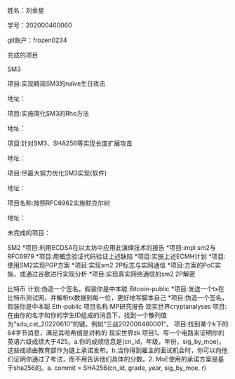 姓名：刘金星

学号：202000460060

git账户：frozen0234

完成的项目

SM3

项目:实现精简SM3的naïve生日攻击

地址：

项目:实施简化SM3的Rho方法

地址：

项目:针对SM3、SHA256等实现长度扩展攻击

地址：

项目:尽最大努力优化SM3实现(软件)

地址：

项目名称:按照RFC6962实施默克尔树

地址：

未完成的项目：

SM2
*项目:利用ECDSA在以太坊中应用此演绎技术的报告
*项目:impl sm2与RFC6979
*项目:用概念验证代码验证上述缺陷
*项目:实施上述ECMH计划
*项目:使用SM2实现PGP方案
*项目:实现sm2 2P标志与实网通信
*项目:方案的PoC实施，或通过谷歌进行实现分析
*项目:实现真实网络通信的sm2 2P解密

比特币
计划:伪造一个签名，假装你是中本聪
Bitcoin-public
*项目:发送一个tx在比特币测试网，并解析tx数据到每一位，更好地写脚本自己
*项目:伪造一个签名，假装你是中本聪
Eth-public
项目名称:MP研究报告
现实世界cryptanalyses
项目:在由你的名字和你的学生ID组成的消息下，找到一个散列值为“sdu_cst_20220610”的键。例如“三战202000460001”。
项目:找到某个k下的64字节消息，满足其哈希值是对称的
现实世界zk
项目1。写一个电路来证明你的英语六级成绩大于425。a.你的成绩信息是(cn_id，年级，年份，sig_by_moe)。这些成绩由教育部作为链上承诺发布。b.当你得到雇主的面试机会时，你可以向他们证明你通过了考试，而不用告诉他们具体的分数。2. MoE使用的承诺方案是基于sha256的。a. commit = SHA256(cn_id, grade, year, sig_by_moe, r)

